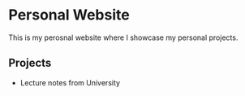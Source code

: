 # Personal Website

This is my perosnal website where I showcase my personal projects.

## Projects
- Lecture notes from University
